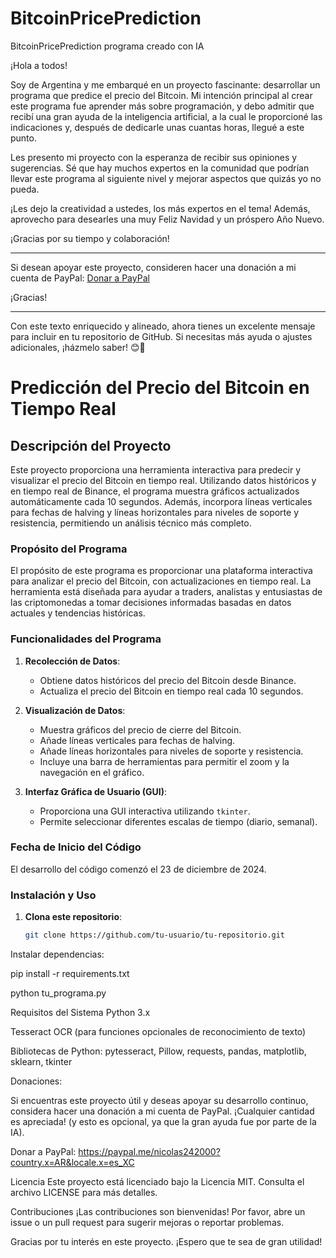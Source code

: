 # BitcoinPricePrediction
BitcoinPricePrediction programa creado con IA

¡Hola a todos! 

Soy de Argentina y me embarqué en un proyecto fascinante: desarrollar un programa que predice el precio del Bitcoin. Mi intención principal al crear este programa fue aprender más sobre programación, y debo admitir que recibí una gran ayuda de la inteligencia artificial, a la cual le proporcioné las indicaciones y, después de dedicarle unas cuantas horas, llegué a este punto.

Les presento mi proyecto con la esperanza de recibir sus opiniones y sugerencias. Sé que hay muchos expertos en la comunidad que podrían llevar este programa al siguiente nivel y mejorar aspectos que quizás yo no pueda. 

¡Les dejo la creatividad a ustedes, los más expertos en el tema! Además, aprovecho para desearles una muy Feliz Navidad y un próspero Año Nuevo.

¡Gracias por su tiempo y colaboración!

---

Si desean apoyar este proyecto, consideren hacer una donación a mi cuenta de PayPal: [Donar a PayPal]((https://paypal.me/nicolas242000?country.x=AR&locale.x=es_XC))

¡Gracias!

---

Con este texto enriquecido y alineado, ahora tienes un excelente mensaje para incluir en tu repositorio de GitHub. Si necesitas más ayuda o ajustes adicionales, ¡házmelo saber! 😊🚀


# Predicción del Precio del Bitcoin en Tiempo Real

## Descripción del Proyecto

Este proyecto proporciona una herramienta interactiva para predecir y visualizar el precio del Bitcoin en tiempo real. Utilizando datos históricos y en tiempo real de Binance, el programa muestra gráficos actualizados automáticamente cada 10 segundos. Además, incorpora líneas verticales para fechas de halving y líneas horizontales para niveles de soporte y resistencia, permitiendo un análisis técnico más completo.

### Propósito del Programa

El propósito de este programa es proporcionar una plataforma interactiva para analizar el precio del Bitcoin, con actualizaciones en tiempo real. La herramienta está diseñada para ayudar a traders, analistas y entusiastas de las criptomonedas a tomar decisiones informadas basadas en datos actuales y tendencias históricas.

### Funcionalidades del Programa

1. **Recolección de Datos**:
   - Obtiene datos históricos del precio del Bitcoin desde Binance.
   - Actualiza el precio del Bitcoin en tiempo real cada 10 segundos.

2. **Visualización de Datos**:
   - Muestra gráficos del precio de cierre del Bitcoin.
   - Añade líneas verticales para fechas de halving.
   - Añade líneas horizontales para niveles de soporte y resistencia.
   - Incluye una barra de herramientas para permitir el zoom y la navegación en el gráfico.

3. **Interfaz Gráfica de Usuario (GUI)**:
   - Proporciona una GUI interactiva utilizando `tkinter`.
   - Permite seleccionar diferentes escalas de tiempo (diario, semanal).

### Fecha de Inicio del Código

El desarrollo del código comenzó el 23 de diciembre de 2024.

### Instalación y Uso

1. **Clona este repositorio**:
   ```bash
   git clone https://github.com/tu-usuario/tu-repositorio.git

Instalar dependencias:

pip install -r requirements.txt

python tu_programa.py

Requisitos del Sistema
Python 3.x

Tesseract OCR (para funciones opcionales de reconocimiento de texto)

Bibliotecas de Python: pytesseract, Pillow, requests, pandas, matplotlib, sklearn, tkinter

Donaciones:

Si encuentras este proyecto útil y deseas apoyar su desarrollo continuo, considera hacer una donación a mi cuenta de PayPal. ¡Cualquier cantidad es apreciada! (y esto es opcional, ya que la gran ayuda fue por parte de la IA).

Donar a PayPal: https://paypal.me/nicolas242000?country.x=AR&locale.x=es_XC

Licencia
Este proyecto está licenciado bajo la Licencia MIT. Consulta el archivo LICENSE para más detalles.

Contribuciones
¡Las contribuciones son bienvenidas! Por favor, abre un issue o un pull request para sugerir mejoras o reportar problemas.

Gracias por tu interés en este proyecto. ¡Espero que te sea de gran utilidad!
